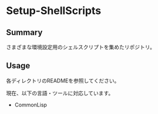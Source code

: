 # Setup-ShellScripts

## Summary

さまざまな環境設定用のシェルスクリプトを集めたリポジトリ。

## Usage

各ディレクトリのREADMEを参照してください。

現在、以下の言語・ツールに対応しています。

- CommonLisp
